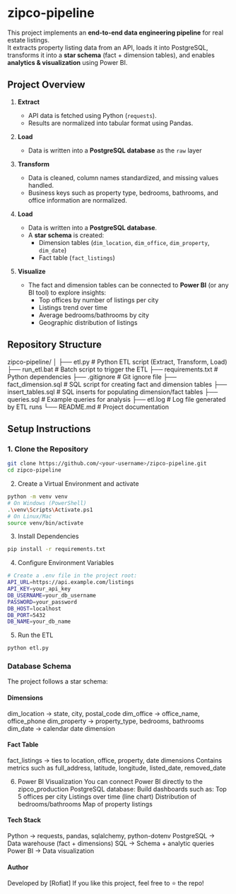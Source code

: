 # zipco-pipeline

This project implements an **end-to-end data engineering pipeline** for real estate listings.  
It extracts property listing data from an API, loads it into PostgreSQL, transforms it into a **star schema** (fact + dimension tables), and enables **analytics & visualization** using Power BI.


## Project Overview

1. **Extract**  
   - API data is fetched using Python (`requests`).  
   - Results are normalized into tabular format using Pandas.  

2. **Load**  
   - Data is written into a **PostgreSQL database** as the `raw` layer

2. **Transform**  
   - Data is cleaned, column names standardized, and missing values handled.  
   - Business keys such as property type, bedrooms, bathrooms, and office information are normalized.

3. **Load**  
   - Data is written into a **PostgreSQL database**.  
   - A **star schema** is created:
     - Dimension tables (`dim_location`, `dim_office`, `dim_property`, `dim_date`)  
     - Fact table (`fact_listings`)  

4. **Visualize**  
   - The fact and dimension tables can be connected to **Power BI** (or any BI tool) to explore insights:
     - Top offices by number of listings per city  
     - Listings trend over time  
     - Average bedrooms/bathrooms by city  
     - Geographic distribution of listings  

## Repository Structure

zipco-pipeline/
│
├── etl.py # Python ETL script (Extract, Transform, Load)
├── run_etl.bat # Batch script to trigger the ETL
├── requirements.txt # Python dependencies
├── .gitignore # Git ignore file
├── fact_dimension.sql # SQL script for creating fact and dimension tables
├── insert_tables.sql # SQL inserts for populating dimension/fact tables
├── queries.sql # Example queries for analysis
├── etl.log # Log file generated by ETL runs
└── README.md # Project documentation


## Setup Instructions

### 1. Clone the Repository
```bash
git clone https://github.com/<your-username>/zipco-pipeline.git
cd zipco-pipeline
```

2. Create a Virtual Environment and activate
```bash
python -m venv venv
# On Windows (PowerShell)
.\venv\Scripts\Activate.ps1
# On Linux/Mac
source venv/bin/activate
```
3. Install Dependencies
```bash
pip install -r requirements.txt
```

4. Configure Environment Variables
```bash
# Create a .env file in the project root:
API_URL=https://api.example.com/listings
API_KEY=your_api_key
DB_USERNAME=your_db_username
PASSWORD=your_password
DB_HOST=localhost
DB_PORT=5432
DB_NAME=your_db_name
```

5. Run the ETL
```bash
python etl.py
```
### Database Schema
The project follows a star schema:

#### Dimensions
dim_location → state, city, postal_code
dim_office → office_name, office_phone
dim_property → property_type, bedrooms, bathrooms
dim_date → calendar date dimension
#### Fact Table
fact_listings → ties to location, office, property, date dimensions
Contains metrics such as full_address, latitude, longitude, listed_date, removed_date

6. Power BI Visualization
You can connect Power BI directly to the zipco_production PostgreSQL database:
Build dashboards such as:
Top 5 offices per city
Listings over time (line chart)
Distribution of bedrooms/bathrooms
Map of property listings

#### Tech Stack
Python → requests, pandas, sqlalchemy, python-dotenv
PostgreSQL → Data warehouse (fact + dimensions)
SQL → Schema + analytic queries
Power BI → Data visualization

#### Author
Developed by [Rofiat]
If you like this project, feel free to ⭐ the repo!